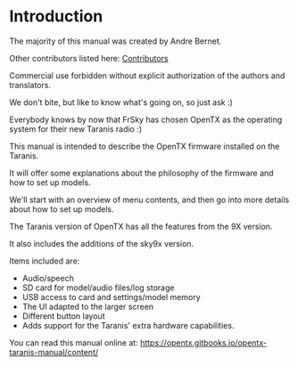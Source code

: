 # Introduction

The majority of this manual was created by Andre Bernet.

Other contributors listed here: [Contributors](contributors.md)  

Commercial use forbidden without explicit authorization of the authors and translators. 

We don't bite, but like to know what's going on, so just ask :)

Everybody knows by now that FrSky has chosen OpenTX as the operating system for their new Taranis radio :)

This manual is intended to describe the OpenTX firmware installed on the Taranis.

It will offer some explanations about the philosophy of the firmware and how to set up models.

We'll start with an overview of menu contents, and then go into more details about how to set up models.

The Taranis version of OpenTX has all the features from the 9X version.

It also includes the additions of the sky9x version.

Items included are:
* Audio/speech
* SD card for model/audio files/log storage
* USB access to card and settings/model memory
* The UI adapted to the larger screen
* Different button layout
* Adds support for the Taranis' extra hardware capabilities.

You can read this manual online at: https://opentx.gitbooks.io/opentx-taranis-manual/content/
